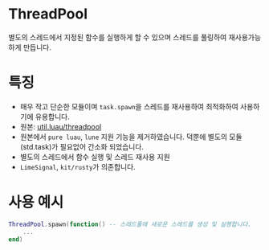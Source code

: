 # ThreadPool
별도의 스레드에서 지정된 함수를 실행하게 할 수 있으며 스레드를 풀링하여 재사용가능하게 만듭니다.

# 특징
- 매우 작고 단순한 모듈이며 `task.spawn`을 스레드를 재사용하여 최적화하여 사용하기에 유용합니다.
- 원본: [util.luau/threadpool](https://github.com/lukadev-0/util.luau/blob/main/packages/threadpool/init.luau)
- 원본에서 `pure luau`, `lune` 지원 기능을 제거하였습니다. 덕뿐에 별도의 모듈(std.task)가 필요없어 간소화 되었습니다.
- 별도의 스레드에서 함수 실행 및 스레드 재사용 지원
- `LimeSignal`, `kit/rusty`가 의존합니다.

# 사용 예시
```lua
ThreadPool.spawn(function() -- 스레드풀에 새로운 스레드를 생성 및 실행합니다.
	...
end)
```
